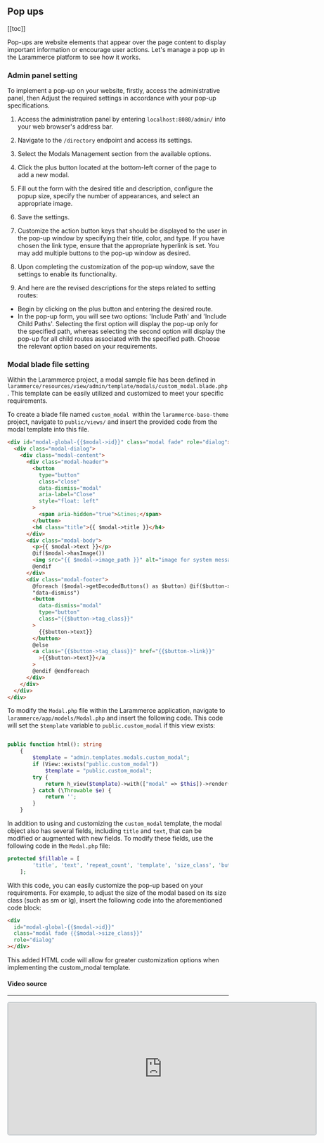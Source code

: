 ## Pop ups

[[toc]]

Pop-ups are website elements that appear over the page content to display important information or encourage user actions. Let's manage a pop up in the Larammerce platform to see how it works.

### Admin panel setting

To implement a pop-up on your website, firstly, access the administrative panel, then Adjust the required settings in accordance with your pop-up specifications.

1. Access the administration panel by entering `localhost:8080/admin/` into your web browser's address bar.
2. Navigate to the `/directory` endpoint and access its settings.
3. Select the Modals Management section from the available options.
4. Click the plus button located at the bottom-left corner of the page to add a new modal.
5. Fill out the form with the desired title and description, configure the popup size, specify the number of appearances, and select an appropriate image.
6. Save the settings.

7. Customize the action button keys that should be displayed to the user in the pop-up window by specifying their title, color, and type. If you have chosen the link type, ensure that the appropriate hyperlink is set. You may add multiple buttons to the pop-up window as desired.

8. Upon completing the customization of the pop-up window, save the settings to enable its functionality.

9. And here are the revised descriptions for the steps related to setting routes:

- Begin by clicking on the plus button and entering the desired route.
- In the pop-up form, you will see two options: 'Include Path' and 'Include Child Paths'. Selecting the first option will display the pop-up only for the specified path, whereas selecting the second option will display the pop-up for all child routes associated with the specified path. Choose the relevant option based on your requirements.

### Modal blade file setting

Within the Larammerce project, a modal sample file has been defined in `larammerce/resources/view/admin/template/modals/custom_modal.blade.php`. This template can be easily utilized and customized to meet your specific requirements.

To create a blade file named `custom_modal `within the `larammerce-base-theme` project, navigate to `public/views/` and insert the provided code from the modal template into this file.

```html
<div id="modal-global-{{$modal->id}}" class="modal fade" role="dialog">
  <div class="modal-dialog">
    <div class="modal-content">
      <div class="modal-header">
        <button
          type="button"
          class="close"
          data-dismiss="modal"
          aria-label="Close"
          style="float: left"
        >
          <span aria-hidden="true">&times;</span>
        </button>
        <h4 class="title">{{ $modal->title }}</h4>
      </div>
      <div class="modal-body">
        <p>{{ $modal->text }}</p>
        @if($modal->hasImage())
        <img src="{{ $modal->image_path }}" alt="image for system message" />
        @endif
      </div>
      <div class="modal-footer">
        @foreach ($modal->getDecodedButtons() as $button) @if($button->type ===
        "data-dismiss")
        <button
          data-dismiss="modal"
          type="button"
          class="{{$button->tag_class}}"
        >
          {{$button->text}}
        </button>
        @else
        <a class="{{$button->tag_class}}" href="{{$button->link}}"
          >{{$button->text}}</a
        >
        @endif @endforeach
      </div>
    </div>
  </div>
</div>
```

To modify the `Modal.php` file within the Larammerce application, navigate to `larammerce/app/models/Modal.php` and insert the following code. This code will set the `$template` variable to `public.custom_modal` if this view exists:

```php

public function html(): string
    {
        $template = "admin.templates.modals.custom_modal";
        if (View::exists("public.custom_modal"))
            $template = "public.custom_modal";
        try {
            return h_view($template)->with(["modal" => $this])->render();
        } catch (\Throwable $e) {
            return '';
        }
    }
```

In addition to using and customizing the `custom_modal` template, the modal object also has several fields, including `title` and `text`, that can be modified or augmented with new fields. To modify these fields, use the following code in the `Modal.php` file:

```php
protected $fillable = [
        'title', 'text', 'repeat_count', 'template', 'size_class', 'buttons'
    ];
```

With this code, you can easily customize the pop-up based on your requirements. For example, to adjust the size of the modal based on its size class (such as sm or lg), insert the following code into the aforementioned code block:

```html
<div
  id="modal-global-{{$modal->id}}"
  class="modal fade {{$modal->size_class}}"
  role="dialog"
></div>
```

This added HTML code will allow for greater customization options when implementing the custom_modal template.

#### Video source

---

<iframe src="https://www.aparat.com/video/video/embed/videohash/VEq3b/vt/frame"  height="300" width="700" style="  border: 2px solid #bdc3c7; border-radius: 5px; opacity: 1;" allowFullScreen="true"></iframe>
